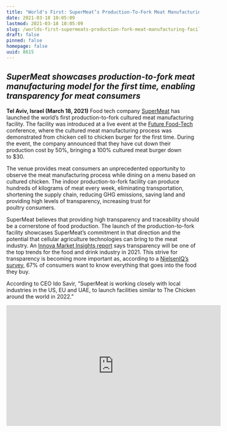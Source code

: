 ```yaml
---
title: "World's First: SuperMeat’s Production-To-Fork Meat Manufacturing Facility Puts Transparency on the Menu"
date: 2021-03-18 10:05:09
lastmod: 2021-03-18 10:05:09
slug: /worlds-first-supermeats-production-fork-meat-manufacturing-facility-puts-transparency-menu
draft: false
pinned: false
homepage: false
uuid: 8615
---
```

<h2><strong><em>SuperMeat showcases production-to-fork meat manufacturing model for the first time, enabling transparency for meat consumers</em></strong></h2>

<p><strong>Tel Aviv, Israel (March 18, 2021)</strong> Food tech company <a href="https://supermeat.com/">SuperMeat</a> has launched the world’s first production-to-fork cultured meat manufacturing facility. The facility was introduced at a live event at the <a href="https://futurefoodtechsf.com/">Future Food-Tech</a> conference, where the cultured meat manufacturing process was demonstrated from chicken cell to chicken burger for the first time. During the event, the company announced that they have cut down their production cost by 50%, bringing a 100% cultured meat burger down to $30.</p>

<p>The venue provides meat consumers an unprecedented opportunity to observe the meat manufacturing process while dining on a menu based on cultured chicken. The indoor production-to-fork facility can produce hundreds of kilograms of meat every week, eliminating transportation, shortening the supply chain, reducing GHG emissions, saving land and providing high levels of transparency, increasing trust for poultry consumers.</p>

<p>SuperMeat believes that providing high transparency and traceability should be a cornerstone of food production. The launch of the production-to-fork facility showcases SuperMeat’s commitment in that direction and the potential that cellular agriculture technologies can bring to the meat industry. An <a href="https://www.specialityfoodmagazine.com/food-and-drink/brand-transparency-will-drive-sales#:~:text=According%20to%20research%20by%20Innova,about%20where%20foods%20come%20from.&text=As%20such%2C%20consumers%20want%20more,they%20purchase%20than%20ever%20before.%E2%80%9D">Innova Market Insights report</a> says transparency will be one of the top trends for the food and drink industry in 2021. This strive for transparency is becoming more important as, according to a <a href="https://nielseniq.com/global/en/insights/analysis/2018/its-clear-transparency-is-driving-fmcg-growth/">NielsenIQ’s survey</a>, 67% of consumers want to know everything that goes into the food they buy.</p>

<p>According to CEO Ido Savir, “SuperMeat is working closely with local industries in the US, EU and UAE, to launch facilities similar to The Chicken around the world in 2022.”</p>

<p class="remote-video__field-media-oembed-video"><iframe allow="accelerometer; autoplay; clipboard-write; encrypted-media; gyroscope; picture-in-picture" allowfullscreen="" class="media-oembed-content" frameborder="0" height="315" src="https://www.youtube.com/embed/ETbjmcM8GCA" width="560"></iframe></p>
